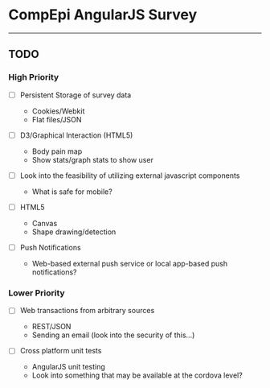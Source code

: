 CompEpi AngularJS Survey
========================
***


TODO
----

### High Priority

- [ ] Persistent Storage of survey data
  * Cookies/Webkit
  * Flat files/JSON

- [ ] D3/Graphical Interaction (HTML5)
  * Body pain map
  * Show stats/graph stats to show user

- [ ] Look into the feasibility of utilizing external javascript components
  * What is safe for mobile?
	
- [ ] HTML5
  * Canvas
  * Shape drawing/detection

- [ ] Push Notifications
  * Web-based external push service or local app-based push notifications?

### Lower Priority

- [ ] Web transactions from arbitrary sources
  * REST/JSON
  * Sending an email (look into the security of this...)

- [ ] Cross platform unit tests	
  * AngularJS unit testing
  * Look into something that may be available at the cordova level?
	
